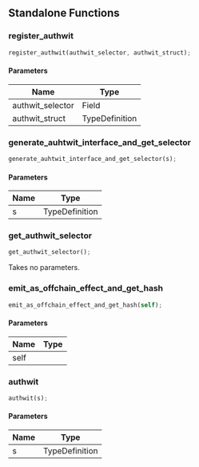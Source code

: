 ## Standalone Functions

### register_authwit

```rust
register_authwit(authwit_selector, authwit_struct);
```

#### Parameters
| Name | Type |
| --- | --- |
| authwit_selector | Field |
| authwit_struct | TypeDefinition |

### generate_auhtwit_interface_and_get_selector

```rust
generate_auhtwit_interface_and_get_selector(s);
```

#### Parameters
| Name | Type |
| --- | --- |
| s | TypeDefinition |

### get_authwit_selector

```rust
get_authwit_selector();
```

Takes no parameters.

### emit_as_offchain_effect_and_get_hash

```rust
emit_as_offchain_effect_and_get_hash(self);
```

#### Parameters
| Name | Type |
| --- | --- |
| self |  |

### authwit

```rust
authwit(s);
```

#### Parameters
| Name | Type |
| --- | --- |
| s | TypeDefinition |

